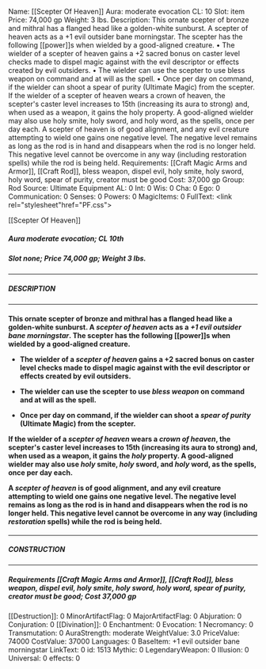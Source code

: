 Name: [[Scepter Of Heaven]]
Aura: moderate evocation
CL: 10
Slot: item
Price: 74,000 gp
Weight: 3 lbs.
Description: This ornate scepter of bronze and mithral has a flanged head like a golden-white sunburst. A scepter of heaven acts as a +1 evil outsider bane morningstar. The scepter has the following [[power]]s when wielded by a good-aligned creature. • The wielder of a scepter of heaven gains a +2 sacred bonus on caster level checks made to dispel magic against with the evil descriptor or effects created by evil outsiders. • The wielder can use the scepter to use bless weapon on command and at will as the spell. • Once per day on command, if the wielder can shoot a spear of purity (Ultimate Magic) from the scepter. If the wielder of a scepter of heaven wears a crown of heaven, the scepter's caster level increases to 15th (increasing its aura to strong) and, when used as a weapon, it gains the holy property. A good-aligned wielder may also use holy smite, holy sword, and holy word, as the spells, once per day each. A scepter of heaven is of good alignment, and any evil creature attempting to wield one gains one negative level. The negative level remains as long as the rod is in hand and disappears when the rod is no longer held. This negative level cannot be overcome in any way (including restoration spells) while the rod is being held.
Requirements: [[Craft Magic Arms and Armor]], [[Craft Rod]], bless weapon, dispel evil, holy smite, holy sword, holy word, spear of purity, creator must be good
Cost: 37,000 gp
Group: Rod
Source: Ultimate Equipment
AL: 0
Int: 0
Wis: 0
Cha: 0
Ego: 0
Communication: 0
Senses: 0
Powers: 0
MagicItems: 0
FullText: <link rel="stylesheet"href="PF.css"><div class="heading"><p class="alignleft">[[Scepter Of Heaven]]</p><div style="clear: both;"></div></div><div><h5><b>Aura </b>moderate evocation; <b>CL </b>10th</h5><h5><b>Slot </b>none; <b>Price </b>74,000 gp; <b>Weight </b>3 lbs.</h5></div><hr/><div><h5><b>DESCRIPTION</b></h5></div><hr/><div><h4><p>This ornate scepter of bronze and mithral has a flanged head like a golden-white sunburst. A <i>scepter of heaven</i> acts as a <i>+1 evil outsider bane morningstar</i>. The scepter has the following [[power]]s when wielded by a good-aligned creature. </p><p><ul><li> The wielder of a <i>scepter of heaven</i> gains a +2 sacred bonus on caster level checks made to dispel magic against with the evil descriptor or effects created by evil outsiders. </p><p><li> The wielder can use the scepter to use <i>bless weapon</i> on command and at will as the spell. </p><p><li> Once per day on command, if the wielder can shoot a <i>spear of purity</i> (Ultimate Magic) from the scepter. </ul></p><p>If the wielder of a <i>scepter of heaven</i> wears a <i>crown of heaven</i>, the scepter's caster level increases to 15th (increasing its aura to strong) and, when used as a weapon, it gains the <i>holy</i> property. A good-aligned wielder may also use <i>holy</i> smite, <i>holy</i> sword, and <i>holy</i> word, as the spells, once per day each. </p><p>A <i>scepter of heaven</i> is of good alignment, and any evil creature attempting to wield one gains one negative level. The negative level remains as long as the rod is in hand and disappears when the rod is no longer held. This negative level cannot be overcome in any way (including <i>restoration</i> spells) while the rod is being held.</p></h4></div><hr/><div><h5><b>CONSTRUCTION</b></h5></div><hr/><div><h5><b>Requirements </b>[[Craft Magic Arms and Armor]], [[Craft Rod]], <i>bless weapon</i>, <i>dispel evil</i>, <i>holy smite</i>, <i>holy sword</i>, <i>holy word</i>, <i>spear of purity</i>, creator must be good; <b>Cost </b>37,000 gp</h5></div>
[[Destruction]]: 0
MinorArtifactFlag: 0
MajorArtifactFlag: 0
Abjuration: 0
Conjuration: 0
[[Divination]]: 0
Enchantment: 0
Evocation: 1
Necromancy: 0
Transmutation: 0
AuraStrength: moderate
WeightValue: 3.0
PriceValue: 74000
CostValue: 37000
Languages: 0
BaseItem: +1 evil outsider bane morningstar
LinkText: 0
id: 1513
Mythic: 0
LegendaryWeapon: 0
Illusion: 0
Universal: 0
effects: 0
